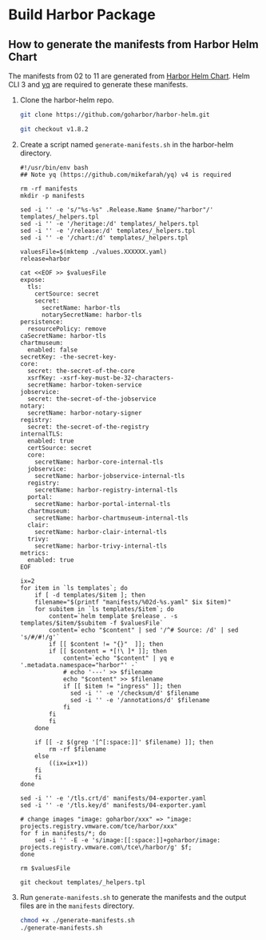 # Build Harbor Package

## How to generate the manifests from Harbor Helm Chart

The manifests from 02 to 11 are generated from [Harbor Helm Chart](https://github.com/goharbor/harbor-helm). Helm CLI 3 and [yq](https://github.com/mikefarah/yq) are required to generate these manifests.

1. Clone the harbor-helm repo.

    ```sh
    git clone https://github.com/goharbor/harbor-helm.git

    git checkout v1.8.2
    ```

2. Create a script named `generate-manifests.sh` in the harbor-helm directory.

    ```shell
    #!/usr/bin/env bash
    ## Note yq (https://github.com/mikefarah/yq) v4 is required

    rm -rf manifests
    mkdir -p manifests

    sed -i '' -e 's/"%s-%s" .Release.Name $name/"harbor"/' templates/_helpers.tpl
    sed -i '' -e '/heritage:/d' templates/_helpers.tpl
    sed -i '' -e '/release:/d' templates/_helpers.tpl
    sed -i '' -e '/chart:/d' templates/_helpers.tpl

    valuesFile=$(mktemp ./values.XXXXXX.yaml)
    release=harbor

    cat <<EOF >> $valuesFile
    expose:
      tls:
        certSource: secret
        secret:
          secretName: harbor-tls
          notarySecretName: harbor-tls
    persistence:
      resourcePolicy: remove
    caSecretName: harbor-tls
    chartmuseum:
      enabled: false
    secretKey: -the-secret-key-
    core:
      secret: the-secret-of-the-core
      xsrfKey: -xsrf-key-must-be-32-characters-
      secretName: harbor-token-service
    jobservice:
      secret: the-secret-of-the-jobservice
    notary:
      secretName: harbor-notary-signer
    registry:
      secret: the-secret-of-the-registry
    internalTLS:
      enabled: true
      certSource: secret
      core:
        secretName: harbor-core-internal-tls
      jobservice:
        secretName: harbor-jobservice-internal-tls
      registry:
        secretName: harbor-registry-internal-tls
      portal:
        secretName: harbor-portal-internal-tls
      chartmuseum:
        secretName: harbor-chartmuseum-internal-tls
      clair:
        secretName: harbor-clair-internal-tls
      trivy:
        secretName: harbor-trivy-internal-tls
    metrics:
      enabled: true
    EOF

    ix=2
    for item in `ls templates`; do
        if [ -d templates/$item ]; then
        filename="$(printf "manifests/%02d-%s.yaml" $ix $item)"
        for subitem in `ls templates/$item`; do
            content=`helm template $release . -s templates/$item/$subitem -f $valuesFile`
            content=`echo "$content" | sed '/^# Source: /d' | sed 's/#/#!/g'`
            if [[ $content != "{}"  ]]; then
            if [[ $content = *[!\ ]* ]]; then
                content=`echo "$content" | yq e '.metadata.namespace="harbor"' -`
                # echo '---' >> $filename
                echo "$content" >> $filename
                if [[ $item != "ingress" ]]; then
                  sed -i '' -e '/checksum/d' $filename
                  sed -i '' -e '/annotations/d' $filename
                fi
            fi
            fi
        done

        if [[ -z $(grep '[^[:space:]]' $filename) ]]; then
            rm -rf $filename
        else
            ((ix=ix+1))
        fi
        fi
    done

    sed -i '' -e '/tls.crt/d' manifests/04-exporter.yaml
    sed -i '' -e '/tls.key/d' manifests/04-exporter.yaml

    # change images "image: goharbor/xxx" => "image: projects.registry.vmware.com/tce/harbor/xxx"
    for f in manifests/*; do
        sed -i '' -E -e 's/image:[[:space:]]+goharbor/image: projects.registry.vmware.com\/tce\/harbor/g' $f;
    done

    rm $valuesFile

    git checkout templates/_helpers.tpl
    ```

3. Run `generate-manifests.sh` to generate the manifests and the output files are in the `manifests` directory.

    ```sh
    chmod +x ./generate-manifests.sh
    ./generate-manifests.sh
    ```
